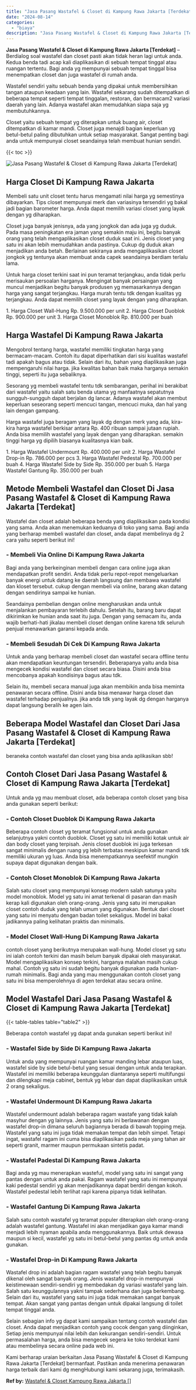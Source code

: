 ```yaml
---
title: "Jasa Pasang Wastafel & Closet di Kampung Rawa Jakarta [Terdekat]"
date: "2024-08-14"
categories: 
  - "biaya"
description: "Jasa Pasang Wastafel & Closet di Kampung Rawa Jakarta [Terdekat]. Kami berharap uraian berkaitan Jasa Pasang Wastafel & Closet di Kampung Rawa Jakarta [Terd..."
---
```


**Jasa Pasang Wastafel & Closet di Kampung Rawa Jakarta \[Terdekat\]** – Berdialog soal wastafel dan closet pasti akan tidak heran lagi untuk anda. Kedua benda tadi acap kali diaplikasikan di sebuah tempat tinggal atau ruangan tertentu. Bagi anda yg mempunyai sebuah tempat tinggal bisa menempatkan closet dan juga wastafel di rumah anda.

Wastafel sendiri yaitu sebuah benda yang dipakai untuk membersihkan tangan ataupun keadaan yang lain. Wastafel sekarang sudah ditempatkan di beberapa tempat seperti tempat tinggalan, restoran, dan bermacam2 variasi daerah yang lain. Adanya wastafel akan memudahkan siapa saja yg membutuhkannya.

Closet yaitu sebuah tempat yg diterapkan untuk buang air, closet ditempatkan di kamar mandi. Closet juga menajdi bagian keperluan yg betul-betul paling dibutuhkan untuk setiap masyarakat. Sangat penting bagi anda untuk mempunyai closet seandainya telah membuat hunian sendiri.

{{< toc >}}

![Jasa Pasang Wastafel & Closet di Kampung Rawa Jakarta [Terdekat]](/images/wastafel-closet-murah61.png)

## Harga Closet Di Kampung Rawa Jakarta

Membeli satu unit closet tentu harus mengamati nilai harga yg semestinya dibayarkan. Tips closet mempunyai merk dan variasinya tersendiri yg bakal jadi bagian barometer harga. Anda dapat memilih variasi closet yang layak dengan yg diharapkan.

Closet juga banyak jenisnya, ada yang jongkok dan ada juga yg duduk. Pada masa peningkatan era jaman yang semakin maju ini, begitu banyak orang yang telah mengaplikasikan closet duduk saat ini. Jenis closet yang satu ini akan lebih memudahkan anda pastinya. Cukup dg duduk akan menjadikan anda betah. Berlainan sekiranya anda mengaplikasikan closet jongkok yg tentunya akan membuat anda capek seandainya berdiam terlalu lama.

Untuk harga closet terkini saat ini pun teramat terjangkau, anda tidak perlu merisaukan persoalan harganya. Mengingat banyak persaingan yang muncul menjadikan begitu banyak produsen yg memasarkannya dengan harga yang sangat terjangkau. Harga murah tentu tdk dengan kualitas yg terjangkau. Anda dapat memilih closet yang layak dengan yang diharapkan.

1\. Harga Closet Wall-Hung Rp. 9.500.000 per unit 2. Harga Closet Duoblok Rp. 900.000 per unit 3. Harga Closet Monoblok Rp. 810.000 per buah

## Harga Wastafel Di Kampung Rawa Jakarta

Mengobrol tentang harga, wastafel memiliki tingkatan harga yang bermacam-macam. Contoh itu dapat diperhatikan dari sisi kualitas wastafel tadi apakah bagus atau tidak. Selain dari itu, bahan yang diaplikasikan juga mempengaruhi nilai harga. jika kwalitas bahan baik maka harganya semakin tinggi, seperti itu juga sebaliknya.

Sesorang yg membeli wastafel tentu tdk sembarangan, perihal ini berakibat dari wastafel yaitu salah satu benda utama yg manfaatnya sepatutnya sungguh-sungguh dapat berjalan dg lancar. Adanya wastafel akan membut keperluan seseorang seperti mencuci tangan, mencuci muka, dan hal yang lain dengan gampang.

Harga wastafel juga beragam yang layak dg dengan merk yang ada, kira-kira harga wastafel berkisar antara Rp. 400 ribuan sampai jutaan rupiah. Anda bisa memilih wastafel yang layak dengan yang diharapkan. semakin tinggi harga yg dipilih biasanya kualitasnya kian baik.

1\. Harga Wastafel Undermount Rp. 400.000 per unit 2. Harga Wastafel Drop-in Rp. 786.000 per pcs 3. Harga Wastafel Pedestal Rp. 700.000 per buah 4. Harga Wastafel Side by Side Rp. 350.000 per buah 5. Harga Wastafel Gantung Rp. 350.000 per buah

## Metode Membeli Wastafel dan Closet Di Jasa Pasang Wastafel & Closet di Kampung Rawa Jakarta \[Terdekat\]

Wastafel dan closet adalah beberapa benda yang diaplikasikan pada kondisi yang sama. Anda akan menemukan keduanya di toko yang sama. Bagi anda yang berharap membeli wastafel dan closet, anda dapat membelinya dg 2 cara yaitu seperti berikut ini!

### \- Membeli Via Online Di Kampung Rawa Jakarta

Bagi anda yang berkeinginan membeli dengan cara online juga akan mendapatkan profit sendiri. Anda tidak perlu repot-repot mengeluarkan banyak energi untuk datang ke daerah langsung dan membawa wastafel dan kloset tersebut. cukup dengan membeli via online, barang akan datang dengan sendirinya sampai ke hunian.

Seandainya pembelian dengan online mengharuskan anda untuk menjalankan pembayaran terlebih dahulu. Setelah itu, barang baru dapat dikirimkan ke hunian anda saat itu juga. Dengan yang semacam itu, anda wajib berhati-hati jikalau membeli closet dengan online karena tdk seluruh penjual menawarkan garansi kepada anda.

### \- Membeli Sesudah Di Cek Di Kampung Rawa Jakarta

Untuk anda yang berharap membeli closet dan wastafel secara offline tentu akan mendapatkan keuntungan tersendiri. Beberapanya yaitu anda bisa mengecek kondisi wastafel dan closet secara biasa. Disini anda bisa mencobanya apakah kondisinya bagus atau tdk.

Selain itu, membeli secara manual juga akan membikin anda bisa meminta penawaran secara offline. Disini anda bisa menawar harga closet dan wastafel terhadap penjualnya. jika anda tdk yang layak dg dengan harganya dapat langsung beralih ke agen lain.

## Beberapa Model Wastafel dan Closet Dari Jasa Pasang Wastafel & Closet di Kampung Rawa Jakarta \[Terdekat\]

beraneka contoh wastafel dan closet yang bisa anda aplikasikan sbb!

## Contoh Closet Dari Jasa Pasang Wastafel & Closet di Kampung Rawa Jakarta \[Terdekat\]

Untuk anda yg mau membuat closet, ada beberapa contoh closet yang bisa anda gunakan seperti berikut:

### \- Contoh Closet Duoblok Di Kampung Rawa Jakarta

Beberapa contoh closet yg teramat fungsional untuk anda gunakan selanjutnya yakni contoh duoblok. Closet yg satu ini memiliki kotak untuk air dan body closet yang terpisah. Jenis closet duoblok ini juga terkesan sangat minimalis dengan ruang yg lebih terbatas meskipun kamar mandi tdk memiliki ukuran yg luas. Anda bisa menempatkannya seefektif mungkin supaya dapat digunakan dengan baik.

### \- Contoh Closet Monoblok Di Kampung Rawa Jakarta

Salah satu closet yang mempunyai konsep modern salah satunya yaitu model monoblok. Model yg satu ini amat terkenal di pasaran dan masih kerap kali digunakan oleh orang-orang. Jenis yang satu ini merupakan closet contoh duduk yang telah umum yang digunakan. Bentuk dari closet yang satu ini menyatu dengan badan toilet sekaligus. Model ini bakal jadikannya paling kelihatan praktis dan minimalis.

### \- Model Closet Wall-Hung Di Kampung Rawa Jakarta

contoh closet yang berikutnya merupakan wall-hung. Model closet yg satu ini ialah contoh terkini dan masih belum banyak dipakai oleh masyarakat. Model mengaplikasikan konsep terkini, harganya malahan masih cukup mahal. Contoh yg satu ini sudah begitu banyak digunakan pada hunian-rumah minimalis. Bagi anda yang mau menggunakan contoh closet yang satu ini bisa memperolehnya di agen terdekat atau secara online.

## Model Wastafel Dari Jasa Pasang Wastafel & Closet di Kampung Rawa Jakarta \[Terdekat\]

{{< table-tables table="table2" >}}

Beberapa contoh wastafel yg dapat anda gunakan seperti berikut ini!

### \- Wastafel Side by Side Di Kampung Rawa Jakarta

Untuk anda yang mempunyai ruangan kamar manding lebar ataupun luas, wastafel side by side betul-betul yang sesuai dengan untuk anda terapkan. Wastafel ini memiliki beberapa keunggulan diantaranya seperti multifungsi dan dilengkapi meja cabinet, bentuk yg lebar dan dapat diaplikasikan untuk 2 orang sekaligus.

### \- Wastafel Undermount Di Kampung Rawa Jakarta

Wastafel undermount adalah beberapa ragam wastafe yang tidak kalah masyhur dengan yg lainnya. Jenis yang satu ini berlawanan dengan wastafel drop-in dimana seluruh bagiannya berada di bawah topping meja. Wastafel yang satu ini juga tidak memakan tempat dan lebih simpel. Tetapi ingat, wastafel ragam ini cuma bisa diaplikasikan pada meja yang tahan air seperti granit, marmer maupun permukaan sintetis padat.

### \- Wastafel Padestal Di Kampung Rawa Jakarta

Bagi anda yg mau menerapkan wasteful, model yang satu ini sangat yang pantas dengan untuk anda pakai. Ragam wastafel yang satu ini mempunyai kaki pedestal sendiri yg akan menjadikannya dapat berdiri dengan kokoh. Wastafel pedestal lebih terlihat rapi karena pipanya tidak kelihatan.

### \- Wastafel Gantung Di Kampung Rawa Jakarta

Salah satu contoh wastafel yg teramat populer diterapkan oleh orang-orang adalah wastafel gantung. Wastafel ini akan menjadikan gaya kamar mandi menjadi lebih nyaman apabila anda menggunakannya. Baik untuk dewasa maupun si kecil, wastafel yg satu ini betul-betul yang pantas dg untuk anda gunakan.

### \- Wastafel Drop-in Di Kampung Rawa Jakarta

Wastafel drop ini adalah bagian ragam wastafel yang telah begitu banyak dikenal oleh sangat banyak orang. Jenis wastafel drop-in mempunyai keistimewaan sendiri-sendiri yg membedakan dg variasi wastafel yang lain. Salah satu keunggulannya yakni tampak sederhana dan juga berkembang. Selain dari itu, wastafel yang satu ini juga tidak memakan sangat banyak tempat. Akan sangat yang pantas dengan untuk dipakai langsung di toilet tempat tinggal anda.

Selain sebagian info yg dapat kami sampaikan tentang contoh wastafel dan closet. Anda dapat menjadikan contoh yang cocok dengan yang diinginkan, Setiap jenis mempunyai nilai lebih dan kekurangan sendiri-sendiri. Untuk permasalahan harga, anda bisa mengecek segera ke toko terdekat kami atau membelinya secara online pada web ini.

Kami berharap uraian berkaitan Jasa Pasang Wastafel & Closet di Kampung Rawa Jakarta \[Terdekat\] bermanfaat. Pastikan anda menerima penawaran harga terbaik dari kami dg mengHubungi kami sekarang juga, terimakasih.

**Ref by:** [Wastafel & Closet Kampung Rawa Jakarta []](https://id.wikipedia.org/wiki/Wastafel)
